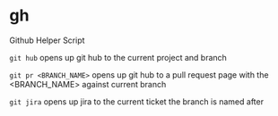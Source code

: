 # gh
Github Helper Script

` git hub ` opens up git hub to the current project and branch

` git pr <BRANCH_NAME> ` opens up git hub to a pull request page with the <BRANCH_NAME> against current branch

` git jira ` opens up jira to the current ticket the branch is named after
